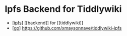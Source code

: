 # Ipfs Backend for Tiddlywiki

- [[ipfs]] [[backend]] for [[tiddlywiki]]
- [[go]] https://github.com/xmaysonnave/tiddlywiki-ipfs


[//begin]: # "Autogenerated link references for markdown compatibility"
[ipfs]: ipfs "Ipfs"
[go]: go "Go"
[//end]: # "Autogenerated link references"